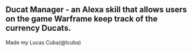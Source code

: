 ## Ducat Manager - an Alexa skill that allows users on the game Warframe keep track of the currency Ducats.

Made my Lucas Cuba(@lcuba)
